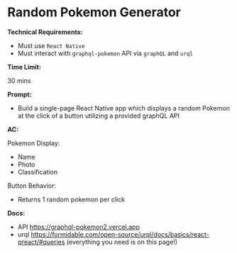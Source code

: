 # **Random Pokemon Generator**

**Technical Requirements:**
- Must use `React Native`
- Must interact with `graphql-pokemon` API via `graphQL` and `urql`

**Time Limit:**

30 mins

**Prompt:**
- Build a single-page React Native app which displays a random Pokemon at the click of a button utilizing a provided graphQL API

**AC:**

Pokemon Display:
- Name
- Photo
- Classification

Button Behavior:
- Returns 1 random pokemon per click

**Docs:**
- API https://graphql-pokemon2.vercel.app
- urql https://formidable.com/open-source/urql/docs/basics/react-preact/#queries (everything you need is on this page!)
